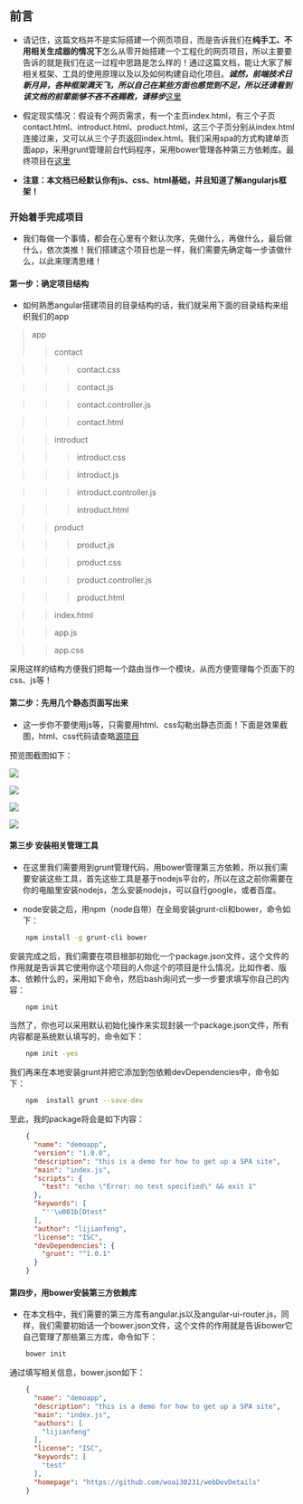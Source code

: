## 前言

* 请记住，这篇文档并不是实际搭建一个网页项目，而是告诉我们在**纯手工、不用相关生成器的情况下**怎么从零开始搭建一个工程化的网页项目，所以主要要告诉的就是我们在这一过程中思路是怎么样的！通过这篇文档，能让大家了解相关框架、工具的使用原理以及以及如何构建自动化项目。**_诚然，前端技术日新月异，各种框架满天飞，所以自己在某些方面也感觉到不足，所以还请看到该文档的前辈能够不吝不吝赐教，请移步_**[这里](https://github.com/woai30231/webDevDetails/issues)

* 假定现实情况：假设有个网页需求，有一个主页index.html，有三个子页contact.html、introduct.html、product.html，这三个子页分别从index.html连接过来，又可以从三个子页返回index.html。我们采用spa的方式构建单页面app，采用grunt管理前台代码程序，采用bower管理各种第三方依赖库。最终项目在[这里](https://github.com/woai30231/webDevDetails/tree/master/8/app)

* **注意：本文档已经默认你有js、css、html基础，并且知道了解angularjs框架！**

### 开始着手完成项目

* 我们每做一个事情，都会在心里有个默认次序，先做什么，再做什么，最后做什么，依次类推！我们搭建这个项目也是一样，我们需要先确定每一步该做什么，以此来理清思绪！

#### 第一步：确定项目结构

* 如何熟悉angular搭建项目的目录结构的话，我们就采用下面的目录结构来组织我们的app

> app
>> contact

>>> contact.css

>>> contact.js

>>> contact.controller.js

>>> contact.html

>> introduct

>>> introduct.css

>>> introduct.js

>>> introduct.controller.js

>>> introduct.html

>> product

>>> product.js

>>> product.css

>>> product.controller.js

>>> product.html

>> index.html

>> app.js

>> app.css

采用这样的结构方便我们把每一个路由当作一个模块，从而方便管理每个页面下的css、js等！

#### 第二步：先用几个静态页面写出来

* 这一步你不要使用js等，只需要用html、css勾勒出静态页面！下面是效果截图，html、css代码请查略[源项目](https://github.com/woai30231/webDevDetails/tree/master/8/app)

预览图截图如下：

![](https://github.com/woai30231/webDevDetails/blob/master/image/8_1.png)

![](https://github.com/woai30231/webDevDetails/blob/master/image/8_2.png)

![](https://github.com/woai30231/webDevDetails/blob/master/image/8_3.png)

![](https://github.com/woai30231/webDevDetails/blob/master/image/8_4.png)

#### 第三步 安装相关管理工具

* 在这里我们需要用到grunt管理代码，用bower管理第三方依赖，所以我们需要安装这些工具，首先这些工具是基于nodejs平台的，所以在这之前你需要在你的电脑里安装nodejs，怎么安装nodejs，可以自行google，或者百度。

* node安装之后，用npm（node自带）在全局安装grunt-cli和bower，命令如下：

```bash
	npm install -g grunt-cli bower
```
安装完成之后，我们需要在项目根部初始化一个package.json文件，这个文件的作用就是告诉其它使用你这个项目的人你这个的项目是什么情况，比如作者、版本、依赖什么的，采用如下命令，然后bash询问式一步一步要求填写你自己的内容：

```bash
	npm init
```
当然了，你也可以采用默认初始化操作来实现封装一个package.json文件，所有内容都是系统默认填写的，命令如下：

```bash
	npm init -yes
```

我们再来在本地安装grunt并把它添加到包依赖devDependencies中，命令如下：

```bash
	npm  install grunt --save-dev
```

至此，我的package将会是如下内容：

```json
	{
	  "name": "demoapp",
	  "version": "1.0.0",
	  "description": "this is a demo for how to get up a SPA site",
	  "main": "index.js",
	  "scripts": {
	    "test": "echo \"Error: no test specified\" && exit 1"
	  },
	  "keywords": [
	    "''\u001b[Dtest"
	  ],
	  "author": "lijianfeng",
	  "license": "ISC",
	  "devDependencies": {
	    "grunt": "^1.0.1"
	  }
	}
```

#### 第四步，用bower安装第三方依赖库

* 在本文档中，我们需要的第三方库有angular.js以及angular-ui-router.js，同样，我们需要初始话一个bower.json文件，这个文件的作用就是告诉bower它自己管理了那些第三方库，命令如下：

```bash
	bower init
```

通过填写相关信息，bower.json如下：

```json
	{
	  "name": "demoapp",
	  "description": "this is a demo for how to get up a SPA site",
	  "main": "index.js",
	  "authors": [
	    "lijianfeng"
	  ],
	  "license": "ISC",
	  "keywords": [
	    "test"
	  ],
	  "homepage": "https://github.com/woai30231/webDevDetails"
	}
```
